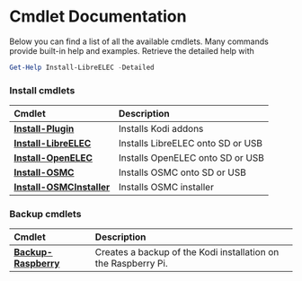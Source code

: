 # Cmdlet Documentation #
Below you can find a list of all the available cmdlets. Many commands provide built-in help and examples. Retrieve the detailed help with
```powershell
Get-Help Install-LibreELEC -Detailed
```

### Install cmdlets ###
Cmdlet|Description
:-----|:----------
**[Install-Plugin](Install-Plugin.md)** |Installs Kodi addons
**[Install-LibreELEC](Install-LibreELEC.md)** |Installs LibreELEC onto SD or USB
**[Install-OpenELEC](Install-OpenELEC.md)** |Installs OpenELEC onto SD or USB
**[Install-OSMC](Install-OSMC.md)** |Installs OSMC onto SD or USB
**[Install-OSMCInstaller](Install-OSMCInstaller.md)** |Installs OSMC installer 

### Backup cmdlets ###
Cmdlet|Description
:-----|:----------
**[Backup-Raspberry](Backup-Raspberry.md)** |Creates a backup of the Kodi installation on the Raspberry Pi.